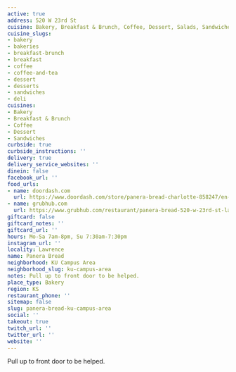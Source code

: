 ```yaml
---
active: true
address: 520 W 23rd St
cuisine: Bakery, Breakfast & Brunch, Coffee, Dessert, Salads, Sandwiches, Smoothies
cuisine_slugs:
- bakery
- bakeries
- breakfast-brunch
- breakfast
- coffee
- coffee-and-tea
- dessert
- desserts
- sandwiches
- deli
cuisines:
- Bakery
- Breakfast & Brunch
- Coffee
- Dessert
- Sandwiches
curbside: true
curbside_instructions: ''
delivery: true
delivery_service_websites: ''
dinein: false
facebook_url: ''
food_urls:
- name: doordash.com
  url: https://www.doordash.com/store/panera-bread-charlotte-858247/en-US
- name: grubhub.com
  url: https://www.grubhub.com/restaurant/panera-bread-520-w-23rd-st-lawrence/1328445
giftcard: false
giftcard_notes: ''
giftcard_url: ''
hours: Mo-Sa 7am-8pm, Su 7:30am-7:30pm
instagram_url: ''
locality: Lawrence
name: Panera Bread
neighborhood: KU Campus Area
neighborhood_slug: ku-campus-area
notes: Pull up to front door to be helped.
place_type: Bakery
region: KS
restaurant_phone: ''
sitemap: false
slug: panera-bread-ku-campus-area
social: ''
takeout: true
twitch_url: ''
twitter_url: ''
website: ''
---
```


Pull up to front door to be helped.